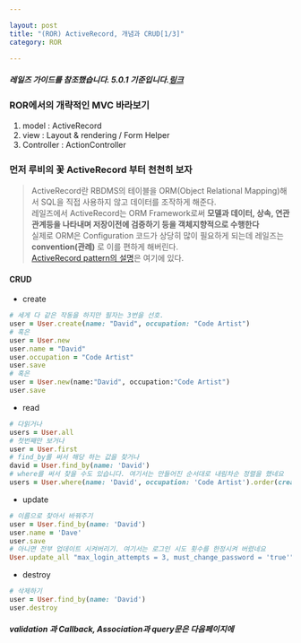 ```yaml
---

layout: post
title: "(ROR) ActiveRecord, 개념과 CRUD[1/3]"
category: ROR

---
```


##### 레일즈 가이드를 참조했습니다. 5.0.1 기준입니다.[링크](http://guides.rubyonrails.org/active_record_basics.html)

### ROR에서의 개략적인 MVC 바라보기
1. model : ActiveRecord
2. view : Layout & rendering / Form Helper
3. Controller : ActionController

### 먼저 루비의 꽃 ActiveRecord 부터 천천히 보자
> ActiveRecord란 RBDMS의 테이블을 ORM(Object Relational Mapping)해서 SQL을 직접 사용하지 않고 데이터를 조작하게 해준다.
<br/>레일즈에서 ActiveRecord는 ORM Framework로써 **모델과 데이터, 상속, 연관관계등을 나타내며 저장이전에 검증하기 등을 객체지향적으로 수행한다**
<br/>실제로 ORM은 Configuration 코드가 상당히 많이 필요하게 되는데 레일즈는 **convention(관례)** 로 이를 편하게 해버린다.
<br/>[ActiveRecord pattern의 설명](https://www.martinfowler.com/eaaCatalog/activeRecord.html)은 여기에 있다.

#### CRUD
* create

~~~ruby
# 세게 다 같은 작동을 하지만 필자는 3번을 선호.
user = User.create(name: "David", occupation: "Code Artist")
# 혹은
user = User.new
user.name = "David"
user.occupation = "Code Artist"
user.save
# 혹은
user = User.new(name:"David", occupation:"Code Artist")
user.save
~~~
* read

~~~ruby
# 다읽거나
users = User.all
# 첫번째만 보거나
user = User.first
# find_by를 써서 해당 하는 값을 찾거나
david = User.find_by(name: 'David')
# where를 써서 찾을 수도 있습니다. 여기서는 만들어진 순서대로 내림차순 정렬을 했네요
users = User.where(name: 'David', occupation: 'Code Artist').order(created_at: :desc)
~~~
* update

~~~ruby
# 이름으로 찾아서 바꿔주기
user = User.find_by(name: 'David')
user.name = 'Dave'
user.save
# 아니면 전부 업데이트 시켜버리기. 여기서는 로그인 시도 횟수를 한정시켜 버렸네요
User.update_all "max_login_attempts = 3, must_change_password = 'true'"
~~~
* destroy

~~~ruby
# 삭제하기
user = User.find_by(name: 'David')
user.destroy
~~~

##### validation 과 Callback, Association과 query문은 다음페이지에

 <br/><br/>
